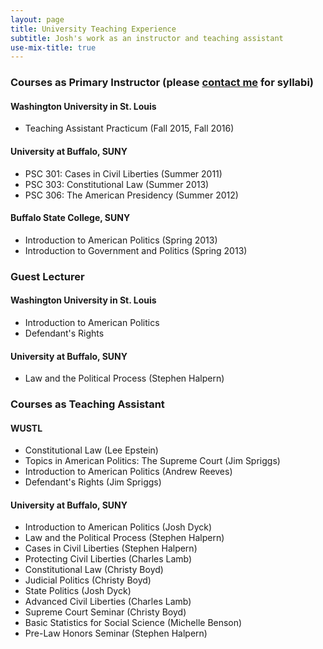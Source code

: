 ```yaml
---
layout: page
title: University Teaching Experience
subtitle: Josh's work as an instructor and teaching assistant 
use-mix-title: true
---
```


### Courses as Primary Instructor (please <a href="https://graduate.artsci.wustl.edu/boston/contact" target="_blank">contact me</a> for syllabi)
#### Washington University in St. Louis
  * Teaching Assistant Practicum (Fall 2015, Fall 2016)

#### University at Buffalo, SUNY 
  * PSC 301: Cases in Civil Liberties (Summer 2011)
  * PSC 303: Constitutional Law (Summer 2013)
  * PSC 306: The American Presidency (Summer 2012)

#### Buffalo State College, SUNY
  * Introduction to American Politics (Spring 2013)
  * Introduction to Government and Politics (Spring 2013)



### Guest Lecturer
#### Washington University in St. Louis
  * Introduction to American Politics
  * Defendant's Rights

#### University at Buffalo, SUNY
  * Law and the Political Process (Stephen Halpern)
  
### Courses as Teaching Assistant
#### WUSTL
  * Constitutional Law (Lee Epstein)
  * Topics in American Politics: The Supreme Court (Jim Spriggs)
  * Introduction to American Politics (Andrew Reeves)
  * Defendant's Rights (Jim Spriggs)

#### University at Buffalo, SUNY
  * Introduction to American Politics (Josh Dyck)
  * Law and the Political Process (Stephen Halpern)
  * Cases in Civil Liberties (Stephen Halpern)
  * Protecting Civil Liberties (Charles Lamb)
  * Constitutional Law (Christy Boyd)
  * Judicial Politics (Christy Boyd)
  * State Politics (Josh Dyck)
  * Advanced Civil Liberties (Charles Lamb)
  * Supreme Court Seminar (Christy Boyd)
  * Basic Statistics for Social Science (Michelle Benson)
  * Pre-Law Honors Seminar (Stephen Halpern)
